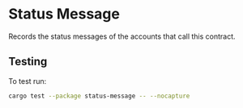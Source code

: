# Status Message

Records the status messages of the accounts that call this contract.

## Testing
To test run:
```bash
cargo test --package status-message -- --nocapture 
```

